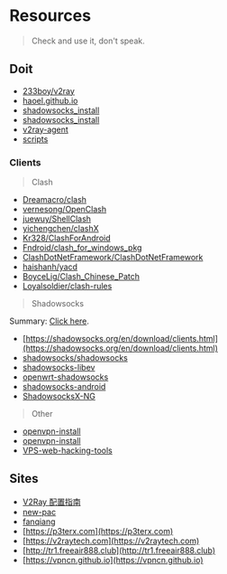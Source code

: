 # Resources

> Check and use it, don't speak.

## Doit

- [233boy/v2ray](https://github.com/233boy/v2ray)
- [haoel.github.io](https://github.com/haoel/haoel.github.io)
- [shadowsocks_install](https://github.com/teddysun/shadowsocks_install)
- [shadowsocks_install](https://github.com/iMeiji/shadowsocks_install)
- [v2ray-agent](https://github.com/mack-a/v2ray-agent)
- [scripts](https://github.com/hijkpw/scripts)


### Clients

> Clash

- [Dreamacro/clash](https://github.com/Dreamacro/clash)
- [vernesong/OpenClash](https://github.com/vernesong/OpenClash)
- [juewuy/ShellClash](https://github.com/juewuy/ShellClash)
- [yichengchen/clashX](https://github.com/yichengchen/clashX)
- [Kr328/ClashForAndroid](https://github.com/Kr328/ClashForAndroid)
- [Fndroid/clash_for_windows_pkg](https://github.com/Fndroid/clash_for_windows_pkg)
- [ClashDotNetFramework/ClashDotNetFramework](https://github.com/ClashDotNetFramework/ClashDotNetFramework)
- [haishanh/yacd](https://github.com/haishanh/yacd)
- [BoyceLig/Clash_Chinese_Patch](https://github.com/BoyceLig/Clash_Chinese_Patch)
- [Loyalsoldier/clash-rules](https://github.com/Loyalsoldier/clash-rules)


> Shadowsocks

Summary: [Click here](https://www.mediafire.com/folder/sfqz8bmodqdx5/shadowsocks相关客户端#myfiles).

- [https://shadowsocks.org/en/download/clients.html](https://shadowsocks.org/en/download/clients.html)
- [shadowsocks/shadowsocks](https://github.com/shadowsocks/shadowsocks)
- [shadowsocks-libev](https://github.com/shadowsocks/shadowsocks-libev)
- [openwrt-shadowsocks](https://github.com/shadowsocks/openwrt-shadowsocks)
- [shadowsocks-android](https://github.com/shadowsocks/shadowsocks-android)
- [ShadowsocksX-NG](https://github.com/shadowsocks/ShadowsocksX-NG)

> Other

- [openvpn-install](https://github.com/angristan/openvpn-install)
- [openvpn-install](https://github.com/Nyr/openvpn-install)
- [VPS-web-hacking-tools](https://github.com/supr4s/VPS-web-hacking-tools)

## Sites

- [V2Ray 配置指南](https://guide.v2fly.org)
- [new-pac](https://github.com/Alvin9999/new-pac)
- [fanqiang](https://github.com/bannedbook/fanqiang)
- [https://p3terx.com](https://p3terx.com)
- [https://v2raytech.com](https://v2raytech.com)
- [http://tr1.freeair888.club](http://tr1.freeair888.club)
- [https://vpncn.github.io](https://vpncn.github.io)
